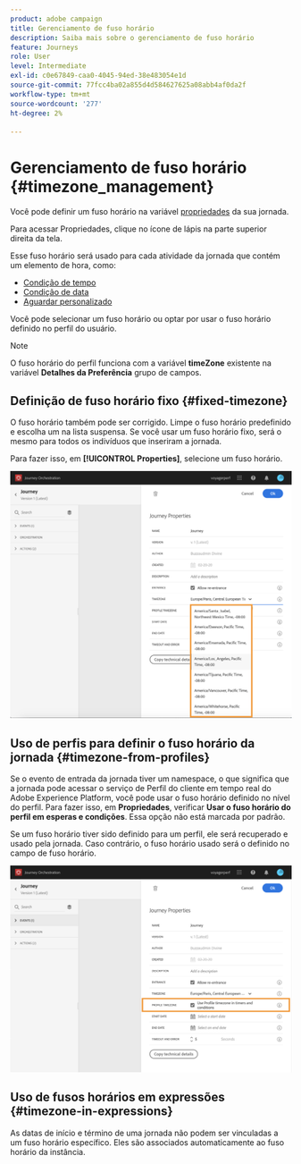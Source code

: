 ```yaml
---
product: adobe campaign
title: Gerenciamento de fuso horário
description: Saiba mais sobre o gerenciamento de fuso horário
feature: Journeys
role: User
level: Intermediate
exl-id: c0e67849-caa0-4045-94ed-38e483054e1d
source-git-commit: 77fcc4ba02a855d4d584627625a08abb4af0da2f
workflow-type: tm+mt
source-wordcount: '277'
ht-degree: 2%

---
```


# Gerenciamento de fuso horário {#timezone_management}

Você pode definir um fuso horário na variável [propriedades](../building-journeys/changing-properties.md) da sua jornada.

Para acessar Propriedades, clique no ícone de lápis na parte superior direita da tela.

Esse fuso horário será usado para cada atividade da jornada que contém um elemento de hora, como:

* [Condição de tempo](../building-journeys/condition-activity.md#time_condition)
* [Condição de data](../building-journeys/condition-activity.md#date_condition)
* [Aguardar personalizado](../building-journeys/wait-activity.md#custom)

Você pode selecionar um fuso horário ou optar por usar o fuso horário definido no perfil do usuário.

>[!NOTE]
>
>O fuso horário do perfil funciona com a variável **timeZone** existente na variável **Detalhes da Preferência** grupo de campos.

## Definição de fuso horário fixo {#fixed-timezone}

O fuso horário também pode ser corrigido. Limpe o fuso horário predefinido e escolha um na lista suspensa. Se você usar um fuso horário fixo, será o mesmo para todos os indivíduos que inseriram a jornada.

Para fazer isso, em **[!UICONTROL Properties]**, selecione um fuso horário.

![](../assets/journey72.png)

## Uso de perfis para definir o fuso horário da jornada {#timezone-from-profiles}

Se o evento de entrada da jornada tiver um namespace, o que significa que a jornada pode acessar o serviço de Perfil do cliente em tempo real do Adobe Experience Platform, você pode usar o fuso horário definido no nível do perfil. Para fazer isso, em **Propriedades**, verificar **Usar o fuso horário do perfil em esperas e condições**. Essa opção não está marcada por padrão.

Se um fuso horário tiver sido definido para um perfil, ele será recuperado e usado pela jornada. Caso contrário, o fuso horário usado será o definido no campo de fuso horário.

![](../assets/journey73.png)

## Uso de fusos horários em expressões {#timezone-in-expressions}

As datas de início e término de uma jornada não podem ser vinculadas a um fuso horário específico. Eles são associados automaticamente ao fuso horário da instância.
